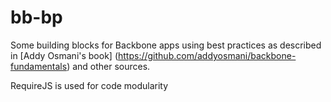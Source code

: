 bb-bp
=====

Some building blocks for Backbone apps using best practices as described in [Addy Osmani's book] (https://github.com/addyosmani/backbone-fundamentals) and other sources.

RequireJS is used for code modularity
